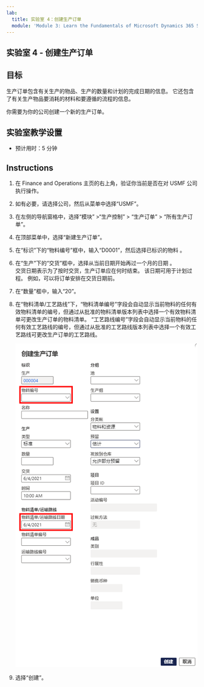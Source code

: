 ```yaml
---
lab:
  title: 实验室 4：创建生产订单
  module: 'Module 3: Learn the Fundamentals of Microsoft Dynamics 365 Supply Chain Management'
---
```


## <a name="lab-4---create-a-production-order"></a>实验室 4 - 创建生产订单

## <a name="objectives"></a>目标

生产订单包含有关生产的物品、生产的数量和计划的完成日期的信息。 它还包含了有关生产物品要消耗的材料和要遵循的流程的信息。

你需要为你的公司创建一个新的生产订单。

## <a name="lab-setup"></a>实验室教学设置

   - 预计用时：5 分钟

## <a name="instructions"></a>Instructions

1. 在 Finance and Operations 主页的右上角，验证你当前是否在对 USMF 公司执行操作。

1. 如有必要，请选择公司，然后从菜单中选择“USMF”。

1. 在左侧的导航窗格中，选择“模块” >“生产控制” > “生产订单” > “所有生产订单”。   

1. 在顶部菜单中，选择“新建生产订单”。

1. 在“标识”下的“物料编号”框中，输入“D0001”，然后选择已标识的物料  。

1. 在“生产”下的“交货”框中，选择从当前日期开始再过一个月的日期 。  
    交货日期表示为了按时交货，生产订单应在何时结束。 该日期可用于计划过程。 例如，可以将订单安排在交货日期前。

1. 在“数量”框中，输入“20”。 

1. 在“物料清单/工艺路线”下，“物料清单编号”字段会自动显示当前物料的任何有效物料清单的编号，但通过从批准的物料清单版本列表中选择一个有效物料清单可更改生产订单的物料清单。 “工艺路线编号”字段会自动显示当前物料的任何有效工艺路线的编号，但通过从批准的工艺路线版本列表中选择一个有效工艺路线可更改生产订单的工艺路线。

    ![显示完整“创建生产订单”窗格的屏幕图像](./media/lp1-m4-new-production-order-pane.png)

1. 选择“创建”。
